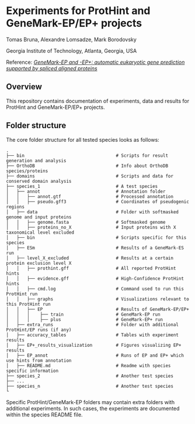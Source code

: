 # Experiments for ProtHint and GeneMark-EP/EP+ projects

Tomas Bruna, Alexandre Lomsadze, Mark Borodovsky

Georgia Institute of Technology, Atlanta, Georgia, USA

Reference: [_GeneMark-EP and -EP+: automatic eukaryotic gene prediction supported by spliced aligned proteins_](https://www.biorxiv.org/content/10.1101/2019.12.31.891218v1)


## Overview

This repository contains documentation of experiments, data and results for
ProtHint and GeneMark-EP/EP+ projects.

## Folder structure

The core folder structure for all tested species looks as follows:

    .
    ├── bin                                   # Scripts for result generation and analysis
    ├── OrthoDB                               # Info about OrthoDB species/proteins
    ├── domains                               # Scripts and data for conserved domain analysis
    ├── species_1                             # A test species
    │   ├── annot                             # Annotation folder
    │   │   ├── annot.gtf                     # Processed annotation
    │   │   ├── pseudo.gff3                   # Coordinates of pseudogenic regions
    │   ├── data                              # Folder with softmasked genome and input proteins
    │   │   ├── genome.fasta                  # Softmasked genome
    │   │   ├── proteins_no_X                 # Input proteins with X taxonomical level excluded
    │   ├── bin                               # Scripts specific for this species
    │   ├── ESm                               # Results of a GeneMark-ES run
    │   ├── level_X_excluded                  # Results at a certain protein exclusion level X
    │   │   ├── prothint.gff                  # All reported ProtHint hints
    │   │   ├── evidence.gff                  # High-Confidence ProtHint hints
    │   │   ├── cmd.log                       # Command used to run this ProtHint run
    │   │   ├── graphs                        # Visualizations relevant to this ProtHint run
    │   │   ├── EP                            # Results of GeneMark-EP/EP+
    │   │   │    ├── train                    # GeneMark-EP run
    │   │   │    ├── plus                     # GeneMark-EP+ run
    │   ├── extra_runs                        # Folder with additional ProtHint/EP runs (if any)
    │   ├── accuracy_tables                   # Tables with experiment results
    │   ├── EP+_results_visualization         # Figures visualizing EP+ results
    │   ├── EP_annot                          # Runs of EP and EP+ which use hints from annotation
    │   ├── README.md                         # Readme with species specific information
    ├── species_2                             # Another test species
    ├── ...
    ├── species_n                             # Another test species
    └


Specific ProtHint/GeneMark-EP folders may contain extra folders with
additional experiments. In such cases, the experiments are documented within
the species README file.
